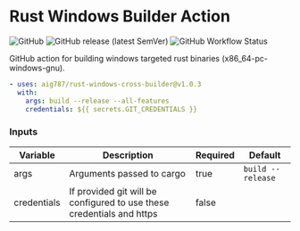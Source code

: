 Rust Windows Builder Action
========================

![GitHub](https://img.shields.io/github/license/aig787/rust-windows-cross-builder)
![GitHub release (latest SemVer)](https://img.shields.io/github/v/release/aig787/rust-windows-cross-builder)
![GitHub Workflow Status](https://img.shields.io/github/workflow/status/aig787/rust-windows-cross-builder/CI)

GitHub action for building windows targeted rust binaries (x86_64-pc-windows-gnu). 

```yaml
- uses: aig787/rust-windows-cross-builder@v1.0.3
  with:
    args: build --release --all-features
    credentials: ${{ secrets.GIT_CREDENTIALS }}
```
### Inputs
| Variable | Description | Required | Default |
|----------|-------------|----------|---------|
| args     | Arguments passed to cargo | true | `build --release` | 
| credentials | If provided git will be configured to use these credentials and https | false | |
